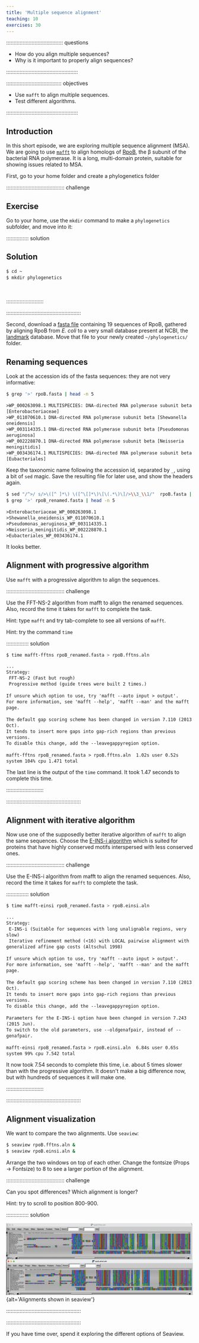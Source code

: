 ```yaml
---
title: 'Multiple sequence alignment'
teaching: 10
exercises: 30
---
```


:::::::::::::::::::::::::::::::::::::: questions 

- How do you align multiple sequences?
- Why is it important to properly align sequences?

::::::::::::::::::::::::::::::::::::::::::::::::

::::::::::::::::::::::::::::::::::::: objectives

- Use `mafft` to align multiple sequences.
- Test different algorithms.

::::::::::::::::::::::::::::::::::::::::::::::::

## Introduction

In this short episode, we are exploring multiple sequence alignment (MSA). We are going to use [`mafft`](https://mafft.cbrc.jp/alignment/software/algorithms/algorithms.html) to align homologs of [RpoB](https://en.wikipedia.org/wiki/RpoB), the β subunit of the bacterial RNA polymerase. It is a long, multi-domain protein, suitable for showing issues related to MSA. 

First, go to your home folder and create a phylogenetics folder

:::::::::::::::::::::::::::::::::::::::  challenge

## Exercise

Go to your home, use the `mkdir` command to make a `phylogenetics` subfolder, and move into it:  

:::::::::::::::  solution

## Solution

```bash
$ cd ~
$ mkdir phylogenetics

 
```

:::::::::::::::::::::::::

::::::::::::::::::::::::::::::::::::::::::::::::::

Second, download a [fasta file](episodes/files/rpoB.fasta) containing 19 sequences of RpoB, gathered by aligning RpoB from *E. coli* to a very small database present at NCBI, the [landmark](https://blast.ncbi.nlm.nih.gov/smartblast/smartBlast.cgi?CMD=Web&PAGE_TYPE=BlastDocs) database. Move that file to your newly created `~/phylogenetics/` folder.

## Renaming sequences

Look at the accession ids of the fasta sequences: they are not very informative: 

```bash
$ grep '>' rpoB.fasta | head -n 5
```

```output
>WP_000263098.1 MULTISPECIES: DNA-directed RNA polymerase subunit beta [Enterobacteriaceae]
>WP_011070610.1 DNA-directed RNA polymerase subunit beta [Shewanella oneidensis]
>WP_003114335.1 DNA-directed RNA polymerase subunit beta [Pseudomonas aeruginosa]
>WP_002228870.1 DNA-directed RNA polymerase subunit beta [Neisseria meningitidis]
>WP_003436174.1 MULTISPECIES: DNA-directed RNA polymerase subunit beta [Eubacteriales]
```

Keep the taxonomic name following the accession id, separated by `_`, using a bit of `sed` magic. Save the resulting file for later use, and show the headers again. 
```bash
$ sed "/^>/ s/>\([^ ]*\) \([^\[]*\)\[\(.*\)\]/>\\3_\\1/"  rpoB.fasta | sed "s/ /_/g" > rpoB_renamed.fasta
$ grep '>' rpoB_renamed.fasta | head -n 5
```

```output
>Enterobacteriaceae_WP_000263098.1
>Shewanella_oneidensis_WP_011070610.1
>Pseudomonas_aeruginosa_WP_003114335.1
>Neisseria_meningitidis_WP_002228870.1
>Eubacteriales_WP_003436174.1
```

It looks better.

## Alignment with progressive algorithm

Use `mafft` with a progressive algorithm to align the sequences. 

:::::::::::::::::::::::::::::::::::::::  challenge

Use the FFT-NS-2 algorithm from mafft to align the renamed sequences. Also, record the time it takes for `mafft` to complete the task. 

Hint: type `mafft` and try tab-complete to see all versions of `mafft`.

Hint: try the command `time` 

:::::::::::::::  solution

```bash
$ time mafft-fftns rpoB_renamed.fasta > rpoB.fftns.aln
```

```output
...
Strategy:
 FFT-NS-2 (Fast but rough)
 Progressive method (guide trees were built 2 times.)

If unsure which option to use, try 'mafft --auto input > output'.
For more information, see 'mafft --help', 'mafft --man' and the mafft page.

The default gap scoring scheme has been changed in version 7.110 (2013 Oct).
It tends to insert more gaps into gap-rich regions than previous versions.
To disable this change, add the --leavegappyregion option.

mafft-fftns rpoB_renamed.fasta > rpoB.fftns.aln  1.02s user 0.52s system 104% cpu 1.471 total
```

The last line is the output of the `time` command. It took 1.47 seconds to complete this time.

:::::::::::::::::::::::::

::::::::::::::::::::::::::::::::::::::::::::::::::

## Alignment with iterative algorithm

Now use one of the supposedly better iterative algorithm of `mafft` to align the same sequences. Choose the [E-INS-i algorithm](https://mafft.cbrc.jp/alignment/software/algorithms/algorithms.html) which is suited for proteins that have highly conserved motifs interspersed with less conserved ones. 

:::::::::::::::::::::::::::::::::::::::  challenge

Use the E-INS-i algorithm from mafft to align the renamed sequences. Also, record the time it takes for `mafft` to complete the task. 

:::::::::::::::  solution

```bash
$ time mafft-einsi rpoB_renamed.fasta > rpoB.einsi.aln
```

```output
...
Strategy:
 E-INS-i (Suitable for sequences with long unalignable regions, very slow)
 Iterative refinement method (<16) with LOCAL pairwise alignment with generalized affine gap costs (Altschul 1998)

If unsure which option to use, try 'mafft --auto input > output'.
For more information, see 'mafft --help', 'mafft --man' and the mafft page.

The default gap scoring scheme has been changed in version 7.110 (2013 Oct).
It tends to insert more gaps into gap-rich regions than previous versions.
To disable this change, add the --leavegappyregion option.

Parameters for the E-INS-i option have been changed in version 7.243 (2015 Jun).
To switch to the old parameters, use --oldgenafpair, instead of --genafpair.

mafft-einsi rpoB_renamed.fasta > rpoB.einsi.aln  6.84s user 0.65s system 99% cpu 7.542 total
```

It now took 7.54 seconds to complete this time, i.e. about 5 times slower than with the progressive algorithm. It doesn't make a big difference now, but with hundreds of sequences it will make one.

:::::::::::::::::::::::::

::::::::::::::::::::::::::::::::::::::::::::::::::

## Alignment visualization 

We want to compare the two alignments. Use `seaview`: 

```bash
$ seaview rpoB.fftns.aln &
$ seaview rpoB.einsi.aln &
```

Arrange the two windows on top of each other. Change the fontsize (Props -> Fontsize) to 8 to see a larger portion of the alignment. 

:::::::::::::::::::::::::::::::::::::::  challenge

Can you spot differences? Which alignment is longer?

Hint: try to scroll to position 800-900.

:::::::::::::::  solution

![](episodes/fig/seaview.png){alt='Alignments shown in seaview'}

::::::::::::::::::::::::::::::::::::::::::::::::::

::::::::::::::::::::::::::::::::::::::::::::::::::

If you have time over, spend it exploring the different options of Seaview.
